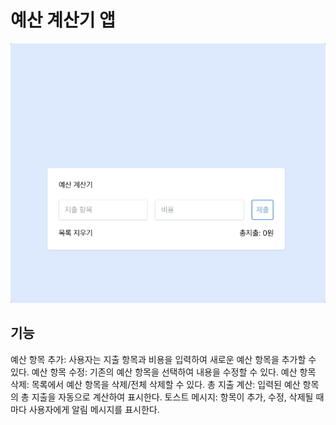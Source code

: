 # 예산 계산기 앱

![demo](./demo.gif)

## 기능

예산 항목 추가: 사용자는 지출 항목과 비용을 입력하여 새로운 예산 항목을 추가할 수 있다.
예산 항목 수정: 기존의 예산 항목을 선택하여 내용을 수정할 수 있다.
예산 항목 삭제: 목록에서 예산 항목을 삭제/전체 삭제할 수 있다.
총 지출 계산: 입력된 예산 항목의 총 지출을 자동으로 계산하여 표시한다.
토스트 메시지: 항목이 추가, 수정, 삭제될 때마다 사용자에게 알림 메시지를 표시한다.
